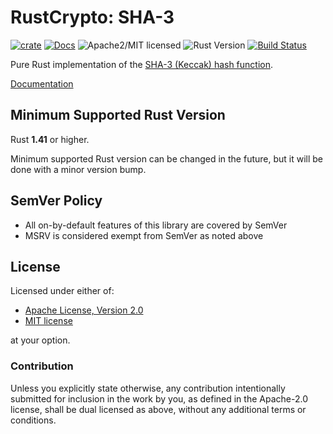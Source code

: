 # RustCrypto: SHA-3

[![crate][crate-image]][crate-link]
[![Docs][docs-image]][docs-link]
![Apache2/MIT licensed][license-image]
![Rust Version][rustc-image]
[![Build Status][build-image]][build-link]

Pure Rust implementation of the [SHA-3 (Keccak) hash function][1].

[Documentation][docs-link]

## Minimum Supported Rust Version

Rust **1.41** or higher.

Minimum supported Rust version can be changed in the future, but it will be
done with a minor version bump.

## SemVer Policy

- All on-by-default features of this library are covered by SemVer
- MSRV is considered exempt from SemVer as noted above

## License

Licensed under either of:

 * [Apache License, Version 2.0](http://www.apache.org/licenses/LICENSE-2.0)
 * [MIT license](http://opensource.org/licenses/MIT)

at your option.

### Contribution

Unless you explicitly state otherwise, any contribution intentionally submitted
for inclusion in the work by you, as defined in the Apache-2.0 license, shall be
dual licensed as above, without any additional terms or conditions.

[//]: # (badges)

[crate-image]: https://img.shields.io/crates/v/sha3.svg
[crate-link]: https://crates.io/crates/sha3
[docs-image]: https://docs.rs/sha3/badge.svg
[docs-link]: https://docs.rs/sha3/
[license-image]: https://img.shields.io/badge/license-Apache2.0/MIT-blue.svg
[rustc-image]: https://img.shields.io/badge/rustc-1.41+-blue.svg
[build-image]: https://github.com/RustCrypto/hashes/workflows/sha1/badge.svg?branch=master
[build-link]: https://github.com/RustCrypto/hashes/actions?query=workflow%3Asha1

[//]: # (general links)

[1]: https://en.wikipedia.org/wiki/SHA-3
